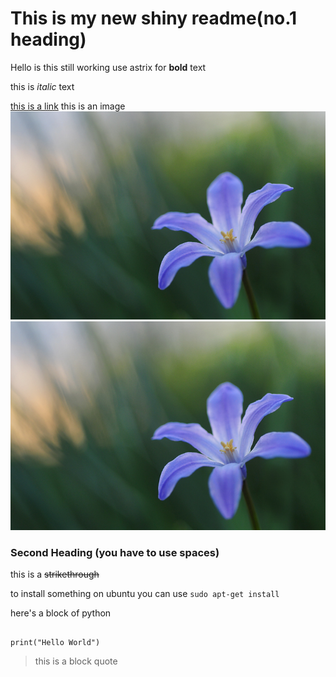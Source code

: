 # This is my new shiny readme(no.1 heading)
Hello is this still working 
use astrix for **bold** text <br>

this is *italic* text


[this is a link](https://example.com)
this is an image ![flower](flower_custom-59f5d9b688ce4c189b6c6ddef8d2a92f18214437-s1100%20%281%29.jpg)
<img src="flower_custom-59f5d9b688ce4c189b6c6ddef8d2a92f18214437-s1100%20%281%29.jpg" width=auto length=auto>

### Second Heading (you have to use spaces)
this is a ~~strikethrough~~

to install something on ubuntu you can use `sudo apt-get install`

here's a block of python

```pytho

print("Hello World")

```
> this is a block quote
